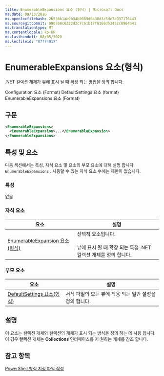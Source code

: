 ```yaml
---
title: EnumerableExpansions 요소 (형식) | Microsoft Docs
ms.date: 09/13/2016
ms.openlocfilehash: 2b536b1ab9b34b0089d0a38d3c5dc7a937176443
ms.sourcegitcommit: 0907b8c6322d2c7c61b17f8168d53452c8964b41
ms.translationtype: MT
ms.contentlocale: ko-KR
ms.lasthandoff: 08/05/2020
ms.locfileid: "87774017"
---
```

# <a name="enumerableexpansions-element-format"></a>EnumerableExpansions 요소(형식)

.NET 컬렉션 개체가 뷰에 표시 될 때 확장 되는 방법을 정의 합니다.

Configuration 요소 (Format) DefaultSettings 요소 (format) EnumerableExpansions 요소 (Format)

## <a name="syntax"></a>구문

```xml
<EnumerableExpansions>
  <EnumerableExpansion>...</EnumerableExpansion>
</EnumerableExpansions>
```

## <a name="attributes-and-elements"></a>특성 및 요소

다음 섹션에서는 특성, 자식 요소 및 요소의 부모 요소에 대해 설명 합니다 `EnumerableExpansions` . 사용할 수 있는 자식 요소 수에는 제한이 없습니다.

### <a name="attributes"></a>특성

없음

### <a name="child-elements"></a>자식 요소

|요소|설명|
|-------------|-----------------|
|[EnumerableExpansion 요소(형식)](./enumerableexpansion-element-format.md)|선택적 요소입니다.<br /><br /> 뷰에 표시 될 때 확장 되는 특정 .NET 컬렉션 개체를 정의 합니다.|

### <a name="parent-elements"></a>부모 요소

|요소|설명|
|-------------|-----------------|
|[DefaultSettings 요소(형식)](./defaultsettings-element-format.md)|서식 파일의 모든 뷰에 적용 되는 일반 설정을 정의 합니다.|

## <a name="remarks"></a>설명

이 요소는 컬렉션 개체와 컬렉션의 개체가 표시 되는 방식을 정의 하는 데 사용 됩니다. 이 경우 컬렉션 개체는 **Collections** 인터페이스를 지 원하는 개체를 참조 합니다.

## <a name="see-also"></a>참고 항목

[PowerShell 형식 지정 파일 작성](./writing-a-powershell-formatting-file.md)

